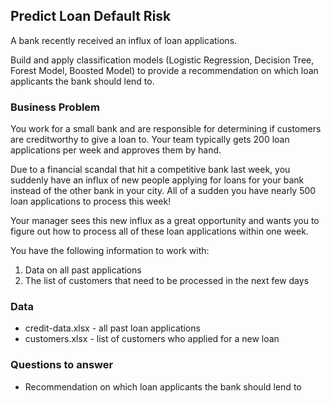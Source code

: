 ## Predict Loan Default Risk
A bank recently received an influx of loan applications.

Build and apply classification models (Logistic Regression, Decision Tree, Forest Model, Boosted Model) to provide a recommendation on which loan applicants the bank should lend to.

### Business Problem
You work for a small bank and are responsible for determining if customers are creditworthy to give a loan to. Your team typically gets 200 loan applications per week and approves them by hand.

Due to a financial scandal that hit a competitive bank last week, you suddenly have an influx of new people applying for loans for your bank instead of the other bank in your city. All of a sudden you have nearly 500 loan applications to process this week!

Your manager sees this new influx as a great opportunity and wants you to figure out how to process all of these loan applications within one week.

You have the following information to work with:
1. Data on all past applications
2. The list of customers that need to be processed in the next few days

### Data
- credit-data.xlsx - all past loan applications
- customers.xlsx - list of customers who applied for a new loan


### Questions to answer
- Recommendation on which loan applicants the bank should lend to
